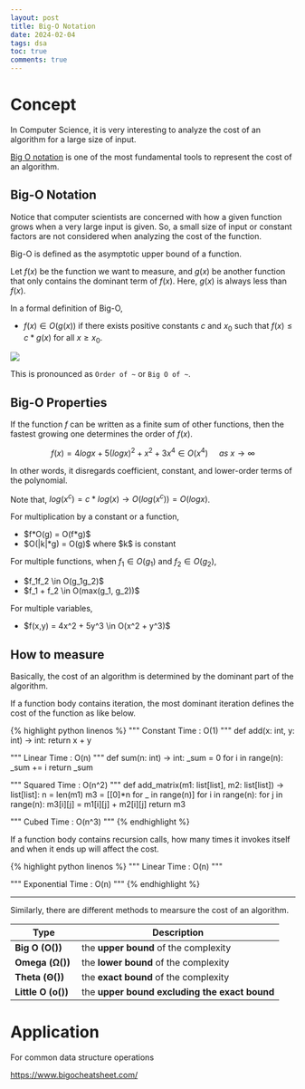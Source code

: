 ```yaml
---
layout: post
title: Big-O Notation
date: 2024-02-04
tags: dsa
toc: true
comments: true
---
```


# Concept

In Computer Science, it is very interesting to analyze the cost of an algorithm for a large size of input.

[Big O notation](https://en.wikipedia.org/wiki/Big_O_notation) is one of the most fundamental tools to represent the cost of an algorithm.

## Big-O Notation

Notice that computer scientists are concerned with how a given function grows when a very large input is given.
So, a small size of input or constant factors are not considered when analyzing the cost of the function.

Big-O is defined as the asymptotic upper bound of a function.

Let $f(x)$ be the function we want to measure, and $g(x)$ be another function that only contains the dominant term of $f(x)$.
Here, $g(x)$ is always less than $f(x)$.

In a formal definition of Big-O,
- $f(x) \in O(g(x))$ if there exists positive constants $c$ and $x_0$ such that $f(x) \leq c*g(x)$ for all $x \geq x_0$.

<div class="img_row">
    <img class="col square" src="{{ site.baseurl }}/assets/img/bigo.png">
</div>

This is pronounced as `Order of ~` or `Big O of ~`.

## Big-O Properties

If the function $f$ can be written as a finite sum of other functions, then the fastest growing one determines the
order of $f(x)$.

$$
f(x) = 4logx + 5(logx)^2 + x^2 + 3x^4 \in O(x^4)\ \ \ \ \ as\ x \rightarrow \infty
$$

In other words, it disregards coefficient, constant, and lower-order terms of the polynomial.

Note that, $log(x^c) = c*log(x) \rightarrow O(log(x^c)) = O(logx)$.

For multiplication by a constant or a function,

<ul>
  <li>$f*O(g) = O(f*g)$</li>
  <li>$O(|k|*g) = O(g)$ where $k$ is constant</li>
</ul>

For multiple functions, when $f_1 \in O(g_1)$ and $f_2 \in O(g_2)$,

<ul>
  <li>$f_1f_2 \in O(g_1g_2)$</li>
  <li>$f_1 + f_2 \in O(max(g_1, g_2))$</li>
</ul>

For multiple variables,

<ul>
  <li>$f(x,y) = 4x^2 + 5y^3 \in O(x^2 + y^3)$</li>
</ul>

## How to measure

Basically, the cost of an algorithm is determined by the dominant part of the algorithm.

If a function body contains iteration, the most dominant iteration defines the cost of the function as like below.

{% highlight python linenos %}
""" Constant Time : O(1) """
def add(x: int, y: int) -> int:
    return x + y


""" Linear Time : O(n) """
def sum(n: int) -> int:
    _sum = 0
    for i in range(n):
        _sum += i
    return _sum


""" Squared Time : O(n^2) """
def add_matrix(m1: list[list], m2: list[list]) -> list[list]:
    n = len(m1)
    m3 = [[0]*n for _ in range(n)]
    for i in range(n):
        for j in range(n):
            m3[i][j] = m1[i][j] + m2[i][j]
    return m3


""" Cubed Time : O(n^3) """
{% endhighlight %}

If a function body contains recursion calls, how many times it invokes itself and when it ends up will affect the cost.

{% highlight python linenos %}
""" Linear Time : O(n) """


""" Exponential Time : O(n) """
{% endhighlight %}

<hr>

Similarly, there are different methods to mearsure the cost of an algorithm.

| Type | Description |
|------|-------------|
| **Big O (O())** | the **upper bound** of the complexity |
| **Omega (Ω())** | the **lower bound** of the complexity |
| **Theta (Θ())** | the **exact bound** of the complexity |
| **Little O (o())** | the **upper bound excluding the exact bound** |

# Application

For common data structure operations

https://www.bigocheatsheet.com/
